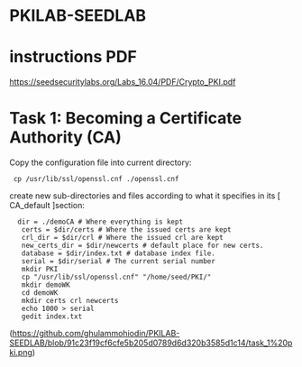 # PKILAB-SEEDLAB
# instructions PDF
https://seedsecuritylabs.org/Labs_16.04/PDF/Crypto_PKI.pdf

# Task 1: Becoming a Certificate Authority (CA)
Copy the configuration file into current directory:

     cp /usr/lib/ssl/openssl.cnf ./openssl.cnf 
create new sub-directories and files according to what it specifies in its [ CA_default ]section:

      dir = ./demoCA # Where everything is kept
       certs = $dir/certs # Where the issued certs are kept
       crl_dir = $dir/crl # Where the issued crl are kept
       new_certs_dir = $dir/newcerts # default place for new certs.
       database = $dir/index.txt # database index file.
       serial = $dir/serial # The current serial number
       mkdir PKI
       cp "/usr/lib/ssl/openssl.cnf" "/home/seed/PKI/"
       mkdir demoWK
       cd demoWK
       mkdir certs crl newcerts
       echo 1000 > serial
       gedit index.txt
(https://github.com/ghulammohiodin/PKILAB-SEEDLAB/blob/91c23f19cf6cfe5b205d0789d6d320b3585d1c14/task_1%20pki.png)





 
